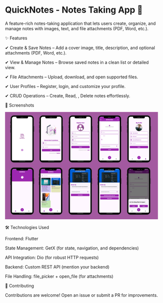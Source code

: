 # QuickNotes - Notes Taking App 📝
A feature-rich notes-taking application that lets users create, organize, and manage notes with images, text, and file attachments (PDF, Word, etc.). 

✨ Features

✔ Create & Save Notes – Add a cover image, title, description, and optional attachments (PDF, Word, etc.).

✔ View & Manage Notes – Browse saved notes in a clean list or detailed view.

✔ File Attachments – Upload, download, and open supported files.

✔ User Profiles – Register, login, and customize your profile.

✔ CRUD Operations – Create, Read, , Delete notes effortlessly.

📸 Screenshots 

![image alt](https://raw.githubusercontent.com/DevUsama007/QuickNotes-Notes-Taking-App-/refs/heads/main/Untitled%20design%20(4).png)

🛠️ Technologies Used

Frontend: Flutter

State Management: GetX (for state, navigation, and dependencies)

API Integration: Dio (for robust HTTP requests)

Backend: Custom REST API (mention your backend)

File Handling: file_picker + open_file (for attachments)


🤝 Contributing

Contributions are welcome! Open an issue or submit a PR for improvements.

